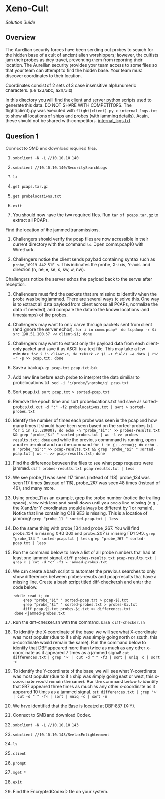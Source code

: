 # Xeno-Cult

_Solution Guide_

## Overview

The Aurellian security forces have been sending out probes to search for the hidden base of a cult of ancient alien worshippers; however, the cultists jam their probes as they travel, preventing them from reporting their location. The Aurellian security provides your team access to some files so that your team can attempt to find the hidden base. Your team must discover coordinates to their location.

Coordinates consist of 2 sets of 3 case insensitive alphanumeric characters. (i.e 123/abc, a2n/3ib)

In this directory you will find the [client](flight(client).py) and [server](multiconn-(server).py) python scripts used to generate this data. DO NOT SHARE WITH COMPETITORS. The flight(client).py was executed with `flight(client).py > internal_logs.txt` to show all locations of ships and probes (with jamming details). Again, these should not be shared with competitors. [internal_logs.txt](internal_logs.txt)

## Question 1

Connect to SMB and download required files.

1. `smbclient -N -L //10.10.10.140`

2. `smbclient //10.10.10.140/SecuritySearchLogs`

3. `ls`

4. `get pcaps.tar.gz`

5. `get probelocations.txt`

6. `exit`

7. You should now have the two required files. Run `tar xf pcaps.tar.gz` to extract all PCAPs.

Find the location of the jammed transmissions.

1. Challengers should verify the pcap files are now accessible in their current directory with the command `ls`. Open comm.pcap10 with Wireshark.

2. Challengers notice the client sends payload containing syntax such as `probe_10919 A42 51F s`. This indicates the probe, X-axis, Y-axis, and direction (n, ne, e, se, s, sw, w, nw).

Challengers notice the server echos the payload back to the server after reception.

3. Challengers must find the packets that are missing to identify when the probe was being jammed. There are several ways to solve this. One way is to extract all data payload from client across all PCAPs, normalize the data (if needed), and compare the data to the known locations (and timestamps) of the probes.

4. Challengers may want to only carve through packets sent from client (and ignore the server echos).
`for i in comm.pcap*; do tcpdump -r $i src 198.51.100.57 -w client-$i; done`

5. Challengers may want to extract only the payload data from each client-only packet and save it as ASCII to a text file. This may take a few minutes.
`for i in client-*; do tshark -r $i -T fields -e data | xxd -r -p >> pcap.txt; done`

6. Save a backup.
`cp pcap.txt pcap.txt.bak`

7. Add new line before each probe to interpret the data similiar to probelocations.txt.
`sed -i 's/probe/\nprobe/g' pcap.txt`

8. Sort pcap.txt.
`sort pcap.txt > sorted-pcap.txt`

9. Remove the epoch time and sort probelocations.txt and save as sorted-probes.txt.
`cut -d ":" -f2 probelocations.txt | sort > sorted-probes.txt`

10. Identify the number of times each probe was seen in the pcap and how many times it should have been seen based on the sorted-probes.txt.
`for i in {1..20000}; do echo -n "probe_"$i":" >> probes-results.txt && grep "probe_"$i" " sorted-probes.txt | wc -l >> probes-results.txt; done` and while the previous commmand is running, open another terminal and run the command
`for i in {1..20000}; do echo -n "probe_"$i":" >> pcap-results.txt && grep "probe_"$i" " sorted-pcap.txt | wc -l >> pcap-results.txt; done`

11. Find the difference between the files to see what pcap requests were jammed.
`diff probes-results.txt pcap-results.txt | less`

12. We see probe_11 was seen 117 times (instead of 118), probe_134 was seen 117 times (instead of 118), probe_267 was seen 48 times (instead of 49), and many more.

13. Using probe_11 as an example, grep the probe number (notice the trailing space), view with less and scroll down until you see a line missing (e.g., the X and/or Y coordinates should always be different by 1 or remain). Notice that line containing C48 9E3 is missing. This is a location of jamming!
`grep "probe_11 " sorted-pcap.txt | less`

14. Do the same thing with probe_134 and probe_267. You will find probe_134 is missing 04B B66 and probe_267 is missing FD1 343.
`grep "probe_134 " sorted-pcap.txt | less`
`grep "probe_267 " sorted-pcap.txt | less`

15. Run the command below to have a list of all probe numbers that had at least one jammed signal.
`diff probes-results.txt pcap-results.txt | grep c | cut -d "c" -f1 > jammed-probes.txt`

16. We can create a bash script to automate the previous searches to only show differences between probes-results and pcap-results that have a missing line. Create a bash script titled diff-checker.sh and enter the code below.
```
    while read i; do
        grep "probe_"$i" " sorted-pcap.txt > pcap-$i.txt
        grep "probe_"$i" " sorted-probes.txt > probes-$i.txt
        diff pcap-$i.txt probes-$i.txt >> differences.txt
    done <jammed-probes.txt
```
17. Run the diff-checker.sh with the command.
`bash diff-checker.sh`

18. To identify the X-coordinate of the base, we will see what X-coordinate was most popular (due to if a ship was simply going north or south, this x-coordinate would remain the same). Run the command below to identify that DBF appeared more than twice as much as any other x-coordinate as it appeared 7 times as a jammed signal!
`cat differences.txt | grep '>' | cut -d " " -f3 | sort | uniq -c | sort -n`

19. To identify the Y-coordinate of the base, we will see what Y-coordinate was most popular (due to if a ship was simply going east or west, this x-coordinate would remain the same). Run the command below to identify that 8B7 appeared three times as much as any other x-coordinate as it appeared 10 times as a jammed signal.
`cat differences.txt | grep '>' | cut -d " " -f4 | sort | uniq -c | sort -n`

20. We have identified that the Base is located at DBF:8B7 (X:Y).

21. Connect to SMB and download Codex.

1. `smbclient -N -L //10.10.10.143`

2. `smbclient //10.10.10.143/SeelaxEnlightenment`

3. `ls`

4. `client`

5. `prompt`

6. `mget *`

7. `exit`

8. Find the EncryptedCodexD file on your system.
